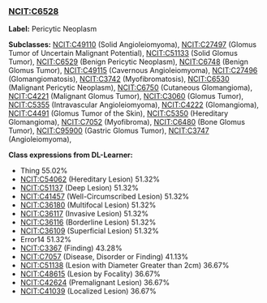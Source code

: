 
### [NCIT:C6528](http://purl.obolibrary.org/obo/NCIT_C6528)
**Label:** Pericytic Neoplasm

**Subclasses:** [NCIT:C49110](http://purl.obolibrary.org/obo/NCIT_C49110) (Solid Angioleiomyoma), [NCIT:C27497](http://purl.obolibrary.org/obo/NCIT_C27497) (Glomus Tumor of Uncertain Malignant Potential), [NCIT:C51133](http://purl.obolibrary.org/obo/NCIT_C51133) (Solid Glomus Tumor), [NCIT:C6529](http://purl.obolibrary.org/obo/NCIT_C6529) (Benign Pericytic Neoplasm), [NCIT:C6748](http://purl.obolibrary.org/obo/NCIT_C6748) (Benign Glomus Tumor), [NCIT:C49115](http://purl.obolibrary.org/obo/NCIT_C49115) (Cavernous Angioleiomyoma), [NCIT:C27496](http://purl.obolibrary.org/obo/NCIT_C27496) (Glomangiomatosis), [NCIT:C3742](http://purl.obolibrary.org/obo/NCIT_C3742) (Myofibromatosis), [NCIT:C6530](http://purl.obolibrary.org/obo/NCIT_C6530) (Malignant Pericytic Neoplasm), [NCIT:C6750](http://purl.obolibrary.org/obo/NCIT_C6750) (Cutaneous Glomangioma), [NCIT:C4221](http://purl.obolibrary.org/obo/NCIT_C4221) (Malignant Glomus Tumor), [NCIT:C3060](http://purl.obolibrary.org/obo/NCIT_C3060) (Glomus Tumor), [NCIT:C5355](http://purl.obolibrary.org/obo/NCIT_C5355) (Intravascular Angioleiomyoma), [NCIT:C4222](http://purl.obolibrary.org/obo/NCIT_C4222) (Glomangioma), [NCIT:C4491](http://purl.obolibrary.org/obo/NCIT_C4491) (Glomus Tumor of the Skin), [NCIT:C5350](http://purl.obolibrary.org/obo/NCIT_C5350) (Hereditary Glomangioma), [NCIT:C7052](http://purl.obolibrary.org/obo/NCIT_C7052) (Myofibroma), [NCIT:C6480](http://purl.obolibrary.org/obo/NCIT_C6480) (Bone Glomus Tumor), [NCIT:C95900](http://purl.obolibrary.org/obo/NCIT_C95900) (Gastric Glomus Tumor), [NCIT:C3747](http://purl.obolibrary.org/obo/NCIT_C3747) (Angioleiomyoma), 

**Class expressions from DL-Learner:**

- Thing 55.02%
- [NCIT:C54062](http://purl.obolibrary.org/obo/NCIT_C54062) (Hereditary Lesion) 51.32%
- [NCIT:C51137](http://purl.obolibrary.org/obo/NCIT_C51137) (Deep Lesion) 51.32%
- [NCIT:C41457](http://purl.obolibrary.org/obo/NCIT_C41457) (Well-Circumscribed Lesion) 51.32%
- [NCIT:C36180](http://purl.obolibrary.org/obo/NCIT_C36180) (Multifocal Lesion) 51.32%
- [NCIT:C36117](http://purl.obolibrary.org/obo/NCIT_C36117) (Invasive Lesion) 51.32%
- [NCIT:C36116](http://purl.obolibrary.org/obo/NCIT_C36116) (Borderline Lesion) 51.32%
- [NCIT:C36109](http://purl.obolibrary.org/obo/NCIT_C36109) (Superficial Lesion) 51.32%
- Error14 51.32%
- [NCIT:C3367](http://purl.obolibrary.org/obo/NCIT_C3367) (Finding) 43.28%
- [NCIT:C7057](http://purl.obolibrary.org/obo/NCIT_C7057) (Disease, Disorder or Finding) 41.13%
- [NCIT:C51138](http://purl.obolibrary.org/obo/NCIT_C51138) (Lesion with Diameter Greater than 2cm) 36.67%
- [NCIT:C48615](http://purl.obolibrary.org/obo/NCIT_C48615) (Lesion by Focality) 36.67%
- [NCIT:C42624](http://purl.obolibrary.org/obo/NCIT_C42624) (Premalignant Lesion) 36.67%
- [NCIT:C41039](http://purl.obolibrary.org/obo/NCIT_C41039) (Localized Lesion) 36.67%


